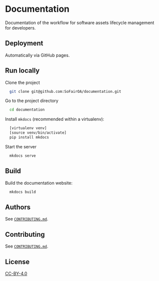 # Documentation

Documentation of the workflow for software assets lifecycle management for developers.

## Deployment

Automatically via GitHub pages.

## Run locally

Clone the project

```bash
  git clone git@github.com:SoFairOA/documentation.git
```

Go to the project directory

```bash
  cd documentation
```

Install `mkdocs` (recommended within a virtualenv):

```bash
  [virtualenv venv]
  [source venv/bin/activate]
  pip install mkdocs
```

Start the server

```bash
  mkdocs serve
```

## Build

Build the documentation website:

```bash
  mkdocs build
```

## Authors

See [`CONTRIBUTING.md`](CONTRIBUTING.md#authors).

## Contributing

See [`CONTRIBUTING.md`](CONTRIBUTING.md).

## License

[CC-BY-4.0](LICENSE.md)
